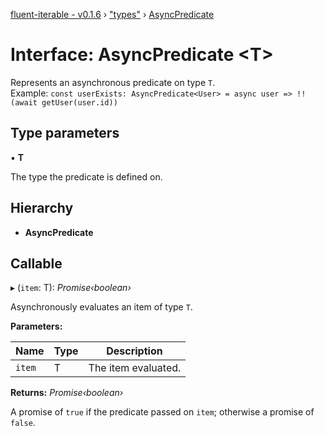 [fluent-iterable - v0.1.6](../README.md) › ["types"](../modules/_types_.md) › [AsyncPredicate](_types_.asyncpredicate.md)

# Interface: AsyncPredicate <**T**>

Represents an asynchronous predicate on type `T`.<br>
  Example: `const userExists: AsyncPredicate<User> = async user => !!(await getUser(user.id))`

## Type parameters

▪ **T**

The type the predicate is defined on.

## Hierarchy

* **AsyncPredicate**

## Callable

▸ (`item`: T): *Promise‹boolean›*

Asynchronously evaluates an item of type `T`.

**Parameters:**

Name | Type | Description |
------ | ------ | ------ |
`item` | T | The item evaluated. |

**Returns:** *Promise‹boolean›*

A promise of `true` if the predicate passed on `item`; otherwise a promise of `false`.
